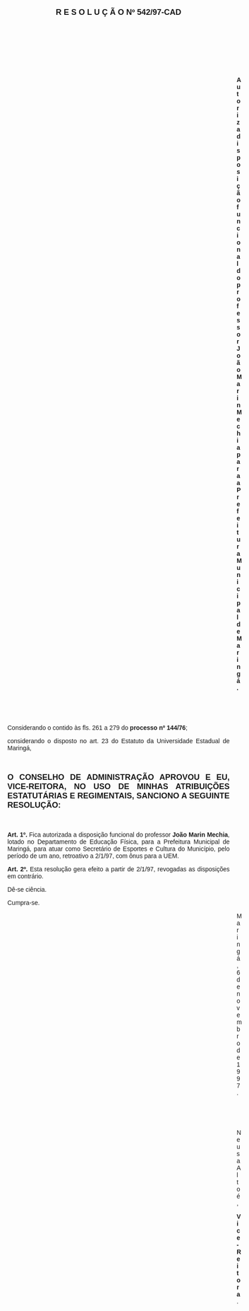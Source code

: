 <BODY>

<B><FONT FACE="Arial" SIZE=4><P ALIGN="CENTER">R E S O L U &Ccedil; &Atilde; O   Nº 542/97-CAD</P>
</B></FONT><FONT FACE="Arial">
<P>&nbsp;</P>
<P>&nbsp;</P>
<P>&nbsp;</P>
<P>&nbsp;</P><DIR>
<DIR>
<DIR>
<DIR>
<DIR>
<DIR>
<DIR>
<DIR>
<DIR>
<DIR>
<DIR>
<DIR>
<DIR>

<B><P ALIGN="JUSTIFY">Autoriza disposi&ccedil;&atilde;o funcional do professor Jo&atilde;o Marin Mechia para a Prefeitura Municipal de Maring&aacute;.</P>
</B><P ALIGN="JUSTIFY"></P>
<P>&nbsp;</P>
<P>&nbsp;</P></DIR>
</DIR>
</DIR>
</DIR>
</DIR>
</DIR>
</DIR>
</DIR>
</DIR>
</DIR>
</DIR>
</DIR>
</DIR>

<P ALIGN="JUSTIFY">&#9;Considerando o contido &agrave;s fls. 261 a 279 do<B> processo nº 144/76</B>;</P>
<P ALIGN="JUSTIFY">&#9;considerando o disposto no art. 23 do Estatuto da Universidade Estadual de Maring&aacute;,</P>
<P ALIGN="JUSTIFY"></P>
<P ALIGN="JUSTIFY">&nbsp;</P>
</FONT><B><FONT FACE="Arial" SIZE=4><P ALIGN="JUSTIFY">O CONSELHO DE ADMINISTRA&Ccedil;&Atilde;O APROVOU E EU, VICE-REITORA, NO USO DE MINHAS ATRIBUI&Ccedil;&Otilde;ES ESTATUT&Aacute;RIAS E REGIMENTAIS, SANCIONO A SEGUINTE RESOLU&Ccedil;&Atilde;O:</P>
</B></FONT><FONT FACE="Arial"><P ALIGN="JUSTIFY"></P>
<P ALIGN="JUSTIFY">&nbsp;</P>
<P ALIGN="JUSTIFY">&#9;<B>Art. 1º. </B>Fica autorizada a disposi&ccedil;&atilde;o funcional do professor <B>Jo&atilde;o Marin Mechia</B>, lotado no Departamento de Educa&ccedil;&atilde;o F&iacute;sica, para a Prefeitura Municipal de Maring&aacute;, para atuar como Secret&aacute;rio de Esportes e Cultura do Munic&iacute;pio, pelo per&iacute;odo de um ano, retroativo a 2/1/97, com &ocirc;nus para a UEM.</P>
<P ALIGN="JUSTIFY">&#9;<B>Art. 2º.</B> Esta resolu&ccedil;&atilde;o gera efeito a partir de 2/1/97, revogadas as disposi&ccedil;&otilde;es em contr&aacute;rio.</P>
<P>&#9;&#9;D&ecirc;-se ci&ecirc;ncia.</P>
<P>&#9;&#9;Cumpra-se.</P>
<DIR>
<DIR>
<DIR>
<DIR>
<DIR>
<DIR>
<DIR>
<DIR>
<DIR>
<DIR>
<DIR>
<DIR>
<DIR>

<P>Maring&aacute;, 6 de novembro de 1997.</P>

<P>&nbsp;</P>
<P>&nbsp;</P>
<P>Neusa Alto&eacute;,</P>
<B><P>Vice-Reitora</B>.</P></DIR>
</DIR>
</DIR>
</DIR>
</DIR>
</DIR>
</DIR>
</DIR>
</DIR>
</DIR>
</DIR>
</DIR>
</DIR>
</FONT></BODY>
